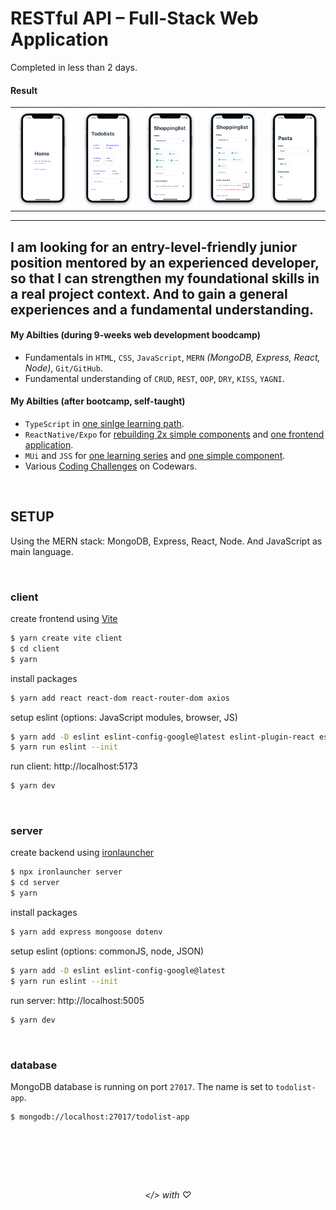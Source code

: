 # RESTful API – Full-Stack Web Application

Completed in less than 2 days.

#### Result
<table>
	<tr>
		<td>
			<img src='./showcase/Screenshot 2023-08-30 015604.png'>
		</td>
		<td>
			<img src='./showcase/Screenshot 2023-08-29 222357.png'>
		</td>
		<td>
			<img src='./showcase/Screenshot 2023-08-29 222455.png'>
		</td>
		<td>
			<img src='./showcase/Screenshot 2023-08-29 222630.png'>
		</td>
		<td>
			<img src='./showcase/Screenshot 2023-08-29 222545.png'>
		</td>
	</tr>
</table>

---

## I am looking for an entry-level-friendly junior position mentored by an experienced developer, so that I can strengthen my foundational skills in a real project context. And to gain a general experiences and a fundamental understanding.

#### My Abilties (during 9-weeks web development boodcamp)
- Fundamentals in `HTML`, `CSS`, `JavaScript`, `MERN` _(MongoDB, Express, React, Node)_, `Git/GitHub`.
- Fundamental understanding of `CRUD`, `REST`, `OOP`, `DRY`, `KISS`, `YAGNI`.

#### My Abilties (after bootcamp, self-taught) 
- `TypeScript` in [one sinlge learning path](https://github.com/gunnar-miklis/learn-typescript).
- `ReactNative/Expo` for [rebuilding 2x simple components](https://github.com/gunnar-miklis/frontend-challenges/tree/main/qr-code-component/solutions/ReactNative) and [one frontend application](https://github.com/gunnar-miklis/qr-code-scanner-app#qr-code-ticket-scanner-in-react-native).
- `MUi` and `JSS` for [one learning series](https://github.com/gunnar-miklis/intro-to-material-ui-react) and [one simple component](https://github.com/gunnar-miklis/frontend-challenges/tree/main/tip-calculator/solutions/react-mui).
- Various [Coding Challenges](https://github.com/gunnar-miklis/coding-challenges) on Codewars.

&nbsp;

## SETUP
Using the MERN stack: MongoDB, Express, React, Node. And JavaScript as main language.

&nbsp;

### client
create frontend using [Vite](https://vitejs.dev/)
```bash
$ yarn create vite client
$ cd client
$ yarn 
```
install packages
```bash
$ yarn add react react-dom react-router-dom axios
```
setup eslint (options: JavaScript modules, browser, JS)
```bash
$ yarn add -D eslint eslint-config-google@latest eslint-plugin-react eslint-plugin-react-hooks eslint-plugin-react-refresh
$ yarn run eslint --init
```
run client: http://localhost:5173
```bash
$ yarn dev
```

&nbsp;

### server
create backend using [ironlauncher](https://github.com/ironhack-edu/ironlauncher)
```bash
$ npx ironlauncher server
$ cd server
$ yarn
```
install packages
```bash
$ yarn add express mongoose dotenv
```
setup eslint (options: commonJS, node, JSON)
```bash
$ yarn add -D eslint eslint-config-google@latest
$ yarn run eslint --init
```
run server: http://localhost:5005
```bash
$ yarn dev
````

&nbsp;

### database

MongoDB database is running on port `27017`. The name is set to `todolist-app`.
```bash
$ mongodb://localhost:27017/todolist-app
```

&nbsp;
---
&nbsp;

<div align='center'><h6> &lt;&#47;&gt; with &#9825 </h6></div>
